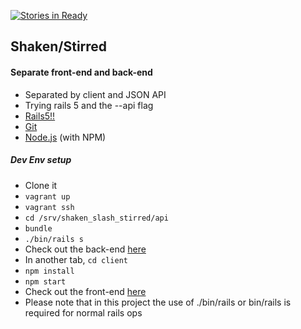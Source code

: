 [![Stories in Ready](https://badge.waffle.io/teebash/shakenXstirred.png?label=ready&title=Ready)](https://waffle.io/teebash/shakenXstirred)
## Shaken/Stirred


#### Separate front-end and back-end
* Separated by client and JSON API
* Trying rails 5 and the --api flag
* [Rails5!!](http://github.com/rails/rails)
* [Git](http://git-scm.com/)
* [Node.js](http://nodejs.org/) (with NPM)

##### Dev Env setup
* Clone it
* `vagrant up`
* `vagrant ssh`
* `cd /srv/shaken_slash_stirred/api`
* `bundle`
* `./bin/rails s`
* Check out the back-end [here](http://33.33.33.33:3000)
* In another tab, `cd client`
* `npm install`
* `npm start`
* Check out the front-end [here](http://localhost:8000)
* Please note that in this project the use of ./bin/rails or bin/rails is required for normal rails ops
